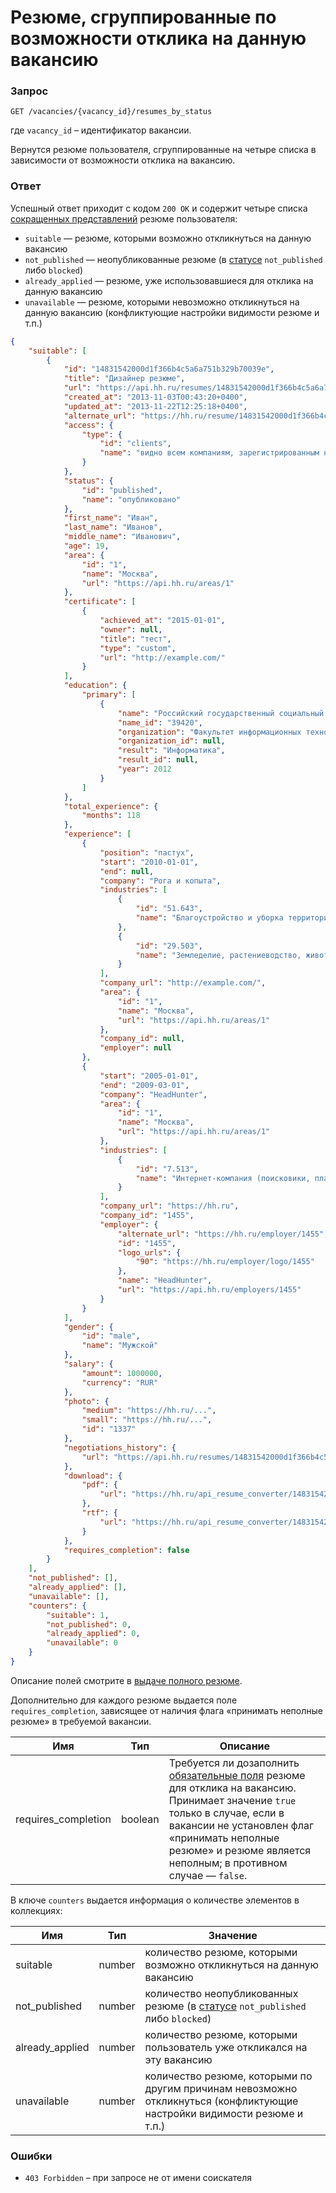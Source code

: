 # Резюме, сгруппированные по возможности отклика на данную вакансию

### Запрос

```
GET /vacancies/{vacancy_id}/resumes_by_status
```

где `vacancy_id` – идентификатор вакансии.

Вернутся резюме пользователя, сгруппированные на четыре списка в зависимости от возможности отклика на вакансию.

### Ответ

Успешный ответ приходит с кодом `200 OK` и содержит четыре списка [сокращенных
представлений](resumes.md#resume-short) резюме пользователя:

* `suitable` — резюме, которыми возможно откликнуться на данную вакансию
* `not_published` — неопубликованные резюме (в [статусе](resumes.md#status) `not_published` либо `blocked`)
* `already_applied` — резюме, уже использовавшиеся для отклика на данную вакансию
* `unavailable` — резюме, которыми невозможно откликнуться на данную вакансию (конфликтующие настройки видимости резюме и т.п.)

```json
{
    "suitable": [
        {
            "id": "14831542000d1f366b4c5a6a751b329b70039e",
            "title": "Дизайнер резюме",
            "url": "https://api.hh.ru/resumes/14831542000d1f366b4c5a6a751b329b70039e",
            "created_at": "2013-11-03T00:43:20+0400",
            "updated_at": "2013-11-22T12:25:18+0400",
            "alternate_url": "https://hh.ru/resume/14831542000d1f366b4c5a6a751b329b70039e",
            "access": {
                "type": {
                    "id": "clients",
                    "name": "видно всем компаниям, зарегистрированным на HeadHunter"
                }
            },
            "status": {
                "id": "published",
                "name": "опубликовано"
            },
            "first_name": "Иван",
            "last_name": "Иванов",
            "middle_name": "Иванович",
            "age": 19,
            "area": {
                "id": "1",
                "name": "Москва",
                "url": "https://api.hh.ru/areas/1"
            },
            "certificate": [
                {
                    "achieved_at": "2015-01-01",
                    "owner": null,
                    "title": "тест",
                    "type": "custom",
                    "url": "http://example.com/"
                }
            ],
            "education": {
                "primary": [
                    {
                        "name": "Российский государственный социальный университет, Москва",
                        "name_id": "39420",
                        "organization": "Факультет информационных технологий",
                        "organization_id": null,
                        "result": "Информатика",
                        "result_id": null,
                        "year": 2012
                    }
                ]
            },
            "total_experience": {
                "months": 118
            },
            "experience": [
                {
                    "position": "пастух",
                    "start": "2010-01-01",
                    "end": null,
                    "company": "Рога и копыта",
                    "industries": [
                        {
                            "id": "51.643",
                            "name": "Благоустройство и уборка территорий и зданий"
                        },
                        {
                            "id": "29.503",
                            "name": "Земледелие, растениеводство, животноводство"
                        }
                    ],
                    "company_url": "http://example.com/",
                    "area": {
                        "id": "1",
                        "name": "Москва",
                        "url": "https://api.hh.ru/areas/1"
                    },
                    "company_id": null,
                    "employer": null
                },
                {
                    "start": "2005-01-01",
                    "end": "2009-03-01",
                    "company": "HeadHunter",
                    "area": {
                        "id": "1",
                        "name": "Москва",
                        "url": "https://api.hh.ru/areas/1"
                    },
                    "industries": [
                        {
                            "id": "7.513",
                            "name": "Интернет-компания (поисковики, платежные системы, соц.сети, информационно-познавательные и развлекательные ресурсы, продвижение сайтов и прочее)"
                        }
                    ],
                    "company_url": "https://hh.ru",
                    "company_id": "1455",
                    "employer": {
                        "alternate_url": "https://hh.ru/employer/1455",
                        "id": "1455",
                        "logo_urls": {
                            "90": "https://hh.ru/employer/logo/1455"
                        },
                        "name": "HeadHunter",
                        "url": "https://api.hh.ru/employers/1455"
                    }
                }
            ],
            "gender": {
                "id": "male",
                "name": "Мужской"
            },
            "salary": {
                "amount": 1000000,
                "currency": "RUR"
            },
            "photo": {
                "medium": "https://hh.ru/...",
                "small": "https://hh.ru/...",
                "id": "1337"
            },
            "negotiations_history": {
                "url": "https://api.hh.ru/resumes/14831542000d1f366b4c5a6a751b329b70039e/negotiations_history"
            },
            "download": {
                "pdf": {
                    "url": "https://hh.ru/api_resume_converter/14831542000d1f366b4c5a6a751b329b70039e/ИвановИванИванович.pdf?type=pdf"
                },
                "rtf": {
                    "url": "https://hh.ru/api_resume_converter/14831542000d1f366b4c5a6a751b329b70039e/ИвановИванИванович.rtf?type=rtf"
                }
            },
            "requires_completion": false
        }
    ],
    "not_published": [],
    "already_applied": [],
    "unavailable": [],
    "counters": {
        "suitable": 1,
        "not_published": 0,
        "already_applied": 0,
        "unavailable": 0
    }
}
```

Описание полей смотрите в [выдаче полного резюме](resumes.md#resume-fields).

Дополнительно для каждого резюме выдается поле `requires_completion`, зависящее от наличия флага «принимать неполные резюме» в требуемой вакансии.

Имя | Тип | Описание
---- | --- | --------
requires_completion | boolean | Требуется ли дозаполнить [обязательные поля](resumes.md#author-progress) резюме для отклика на вакансию. Принимает значение `true` только в случае, если в вакансии не установлен флаг «принимать неполные резюме» и резюме является неполным; в противном случае — `false`.

В ключе `counters` выдается информация о количестве элементов в коллекциях:

Имя | Тип | Значение
---- | --- | --------
suitable | number | количество резюме, которыми возможно откликнуться на данную вакансию
not_published | number | количество неопубликованных резюме (в [статусе](resumes.md#status) `not_published` либо `blocked`)
already_applied | number | количество резюме, которыми пользователь уже откликался на эту вакансию
unavailable | number | количество резюме, которыми по другим причинам невозможно откликнуться (конфликтующие настройки видимости резюме и т.п.)

### Ошибки

* `403 Forbidden` – при запросе не от имени соискателя